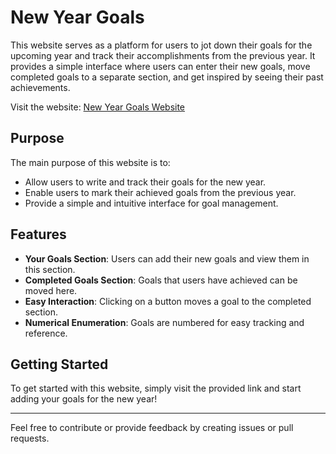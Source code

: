 # New Year Goals

This website serves as a platform for users to jot down their goals for the upcoming year and track their accomplishments from the previous year. It provides a simple interface where users can enter their new goals, move completed goals to a separate section, and get inspired by seeing their past achievements.

Visit the website: [New Year Goals Website](https://yousifvn.github.io/NewYearGoals/)

## Purpose

The main purpose of this website is to:
- Allow users to write and track their goals for the new year.
- Enable users to mark their achieved goals from the previous year.
- Provide a simple and intuitive interface for goal management.

## Features

- **Your Goals Section**: Users can add their new goals and view them in this section.
- **Completed Goals Section**: Goals that users have achieved can be moved here.
- **Easy Interaction**: Clicking on a button moves a goal to the completed section.
- **Numerical Enumeration**: Goals are numbered for easy tracking and reference.

## Getting Started

To get started with this website, simply visit the provided link and start adding your goals for the new year!

---

Feel free to contribute or provide feedback by creating issues or pull requests.
